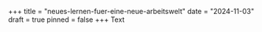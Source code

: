 +++
title = "neues-lernen-fuer-eine-neue-arbeitswelt"
date = "2024-11-03"
draft = true
pinned = false
+++
Text